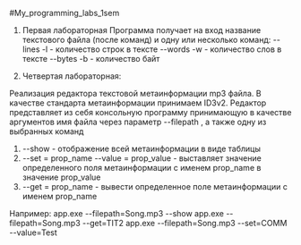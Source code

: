 #My_programming_labs_1sem

1. Первая лабораторная
Программа получает на вход название текстового файла (после команд) и одну или несколько команд:
--lines -l - количество строк в тексте
--words -w - количество слов в тексте
--bytes -b - количество байт

4. Четвертая лабораторная:

Реализация редактора текстовой метаинформации mp3 файла.
В качестве стандарта метаинформации принимаем ID3v2.
Редактор представляет из себя консольную программу
принимающую в качестве аргументов имя файла через параметр
--filepath , а также одну из выбранных команд
1. --show - отображение всей метаинформации в виде таблицы
2. --set = prop_name --value = prop_value - выставляет значение
определенного поля метаинформации с именем prop_name в
значение prop_value
3. --get = prop_name - вывести определенное поле
метаинформации с именем prop_name

Например:
app.exe --filepath=Song.mp3 --show
app.exe --filepath=Song.mp3 --get=TIT2
app.exe --filepath=Song.mp3 --set=COMM --value=Test


